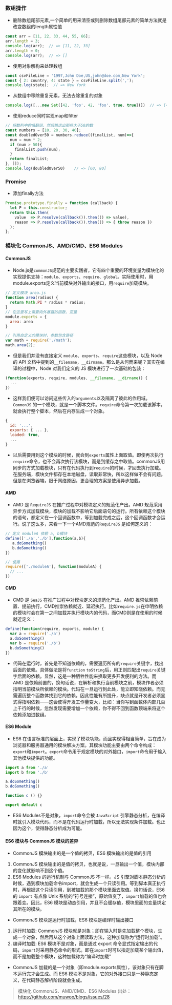 ### 数组操作
* 删除数组尾部元素,一个简单的用来清空或则删除数组尾部元素的简单方法就是改变数组的length属性值
```javascript
const arr = [11, 22, 33, 44, 55, 66];
arr.length = 3;
console.log(arr);  // => [11, 22, 33]
arr.length = 0;
console.log(arr);  // => []
```
* 使用对象解构来处理数组
```javascript
const csvFileLine = '1997,John Doe,US,john@doe.com,New York';
const { 2: country, 4: state } = csvFileLine.split(',');
console.log(state);  // => New York
```
* 从数组中移除重复元素，无法去除重复的对象
```javascript
console.log([...new Set([42, 'foo', 42, 'foo', true, true])])  // => [42, foo, true]
```
* 使用reduce同时实现map和filter
```javascript
// 将数列中的值翻倍，然后挑选出那些大于50的数
const numbers = [10, 20, 30, 40];
const doubledOver50 = numbers.reduce((finalList, num)=>{
  num = num * 2;
  if (num > 50){
    finalList.push(num);
  }
  return finalList;
}, []);
console.log(doubledOver50)    // => [60, 80]
```

### Promise
* 添加finally方法
```javascript
Promise.prototype.finally = function (callback) {
  let P = this.constructor;
  return this.then(
    value  => P.resolve(callback()).then(() => value),
    reason => P.resolve(callback()).then(() => { throw reason })
  );
};
```

### 模块化 CommonJS、AMD/CMD、ES6 Modules
#### CommonJS
* Node.js是`commonJS`规范的主要实践者，它有四个重要的环境变量为模块化的实现提供支持：`module`、`exports`、`require`、`global`。实际使用时，用module.exports定义当前模块对外输出的接口，用`require`加载模块。

```javascript
// 定义模块 area.js
function area(radius) {
  return Math.PI * radius * radius;
}
// 在这里写上需要向外暴露的函数、变量
module.exports = {
  area: area
}

// 引用自定义的模块时，参数包含路径
var math = require('./math');
math.area(2);
```

* 但是我们并没有直接定义 `module`、`exports`、`require`这些模块，以及 Node 的 API 文档中提到的`__filename`，`__dirname`。那么是从何而来呢？其实在编译的过程中，Node 对我们定义的 JS 模块进行了一次基础的包装：

```javascript
(function(exports, require, modules, __filename, __dirname)) {
  ...
})
```

* 这样我们便可以访问这些传入的`arguments`以及隔离了彼此的作用域。`CommonJS` 的一个模块，就是一个脚本文件。`require`命令第一次加载该脚本，就会执行整个脚本，然后在内存生成一个对象。

```javascript
{
  id: '...',
  exports: { ... },
  loaded: true,
  ...
}
```

* 以后需要用到这个模块的时候，就会到`exports`属性上面取值。即使再次执行`require`命令，也不会再次执行该模块，而是到缓存之中取值。commonJS用同步的方式加载模块，只有在代码执行到`require`的时候，才回去执行加载。在服务端，模块文件都存在本地磁盘，读取非常快，所以这样做不会有问题。但是在浏览器端，限于网络原因，更合理的方案是使用异步加载。

#### AMD
* AMD 是 `RequireJS` 在推广过程中对模块定义的规范化产出。AMD 规范采用异步方式加载模块，模块的加载不影响它后面语句的运行。所有依赖这个模块的语句，都定义在一个回调函数中，等到加载完成之后，这个回调函数才会运行。说了这么多，来看一下一个AMD规范的`RequireJS` 是如何定义的：

```javascript
// 定义 moduleA 依赖 a, b模块
define(['./a','./b'],function(a,b){
   a.doSomething()
   b.doSomething()
})

// 使用
require(['./moduleA'], function(moduleA) {
  // ...
})
```

#### CMD
* CMD 是 `SeaJS` 在推广过程中对模块定义的规范化产出。AMD 推崇依赖前置、提前执行，CMD推崇依赖就近、延迟执行。比如`require.js`在申明依赖的模块时会在第一之间加载并执行模块内的代码，而CMD则是在使用的时候就近定义：

```javascript
define(function(require, exports, module) {
  var a = require('./a')
  a.doSomething()
  var b = require('./b')
  b.doSomething()
})
```

* 代码在运行时，首先是不知道依赖的，需要遍历所有的`require`关键字，找出后面的依赖。具体做法是将`function` `toString`后，用正则匹配出`require`关键字后面的依赖。显然，这是一种牺牲性能来换取更多开发便利的方法。而 AMD 是依赖前置的，换句话说，在解析和执行当前模块之前，模块作者必须指明当前模块所依赖的模块。代码在一旦运行到此处，能立即知晓依赖。而无需遍历整个函数体找到它的依赖，因此性能有所提升，缺点就是开发者必须显式得指明依赖——这会使得开发工作量变大，比如：当你写到函数体内部几百上千行的时候，忽然发现需要增加一个依赖，你不得不回到函数顶端来将这个依赖添加进数组。

#### ES6 Module
* ES6 在语言标准的层面上，实现了模块功能，而且实现得相当简单，旨在成为浏览器和服务器通用的模块解决方案。其模块功能主要由两个命令构成：`export`和`import`。`export`命令用于规定模块的对外接口，`import`命令用于输入其他模块提供的功能。

```javascript
import a from './a'
import b from './b'

a.doSomething()
b.doSomething()

function c () {}

export default c
```

* ES6 Modules不是对象，`import`命令会被 `JavaScript` 引擎静态分析，在编译时就引入模块代码，而不是在代码运行时加载，所以无法实现条件加载。也正因为这个，使得静态分析成为可能。

#### ES6 模块与 CommonJS 模块的差异
* CommonJS 模块输出的是一个值的拷贝，ES6 模块输出的是值的引用
 1. CommonJS 模块输出的是值的拷贝，也就是说，一旦输出一个值，模块内部的变化就影响不到这个值。
 2. ES6 Modules 的运行机制与 CommonJS 不一样。JS 引擎对脚本静态分析的时候，遇到模块加载命令import，就会生成一个只读引用。等到脚本真正执行时，再根据这个只读引用，到被加载的那个模块里面去取值。换句话说，ES6 的 `import` 有点像 Unix 系统的“符号连接”，原始值变了，`import`加载的值也会跟着变。因此，ES6 模块是动态引用，并且不会缓存值，模块里面的变量绑定其所在的模块。
* CommonJS 模块是运行时加载，ES6 模块是编译时输出接口
 1. 运行时加载: CommonJS 模块就是对象；即在输入时是先加载整个模块，生成一个对象，然后再从这个对象上面读取方法，这种加载称为“运行时加载”。
 2. 编译时加载: ES6 模块不是对象，而是通过 export 命令显式指定输出的代码，`import`时采用静态命令的形式。即在`import`时可以指定加载某个输出值，而不是加载整个模块，这种加载称为“编译时加载”
* CommonJS 加载的是一个对象（即module.exports属性），该对象只有在脚本运行完才会生成。而 ES6 模块不是对象，它的对外接口只是一种静态定义，在代码静态解析阶段就会生成。

> 模块化 CommonJS、AMD/CMD、ES6 Modules 出处：https://github.com/muwoo/blogs/issues/28
